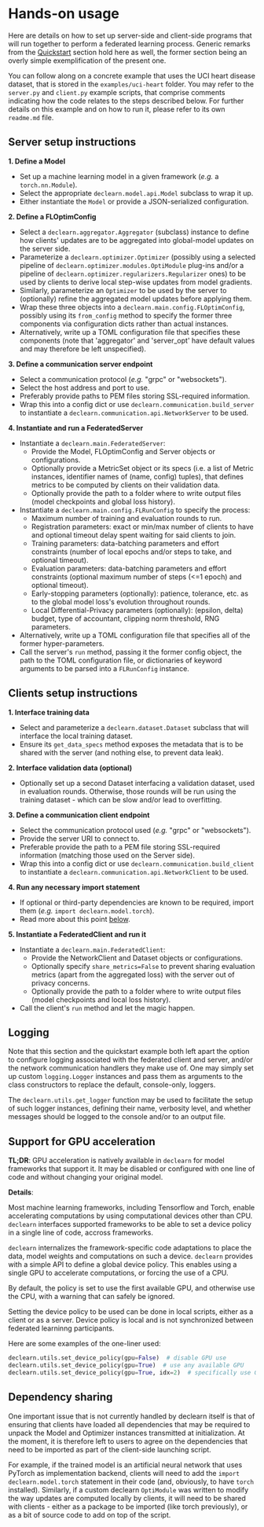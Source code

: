 # Hands-on usage

Here are details on how to set up server-side and client-side programs
that will run together to perform a federated learning process. Generic
remarks from the [Quickstart](#quickstart) section hold here as well, the
former section being an overly simple exemplification of the present one.

You can follow along on a concrete example that uses the UCI heart disease
dataset, that is stored in the `examples/uci-heart` folder. You may refer
to the `server.py` and `client.py` example scripts, that comprise comments
indicating how the code relates to the steps described below. For further
details on this example and on how to run it, please refer to its own
`readme.md` file.

## Server setup instructions

**1. Define a Model**

  - Set up a machine learning model in a given framework
    (_e.g._ a `torch.nn.Module`).
  - Select the appropriate `declearn.model.api.Model` subclass to wrap it up.
  - Either instantiate the `Model` or provide a JSON-serialized configuration.

**2. Define a FLOptimConfig**

  - Select a `declearn.aggregator.Aggregator` (subclass) instance to define
    how clients' updates are to be aggregated into global-model updates on
    the server side.
  - Parameterize a `declearn.optimizer.Optimizer` (possibly using a selected
    pipeline of `declearn.optimizer.modules.OptiModule` plug-ins and/or a
    pipeline of `declearn.optimizer.regularizers.Regularizer` ones) to be
    used by clients to derive local step-wise updates from model gradients.
  - Similarly, parameterize an `Optimizer` to be used by the server to
    (optionally) refine the aggregated model updates before applying them.
  - Wrap these three objects into a `declearn.main.config.FLOptimConfig`,
    possibly using its `from_config` method to specify the former three
    components via configuration dicts rather than actual instances.
  - Alternatively, write up a TOML configuration file that specifies these
    components (note that 'aggregator' and 'server_opt' have default values
    and may therefore be left unspecified).

**3. Define a communication server endpoint**

  - Select a communication protocol (_e.g._ "grpc" or "websockets").
  - Select the host address and port to use.
  - Preferably provide paths to PEM files storing SSL-required information.
  - Wrap this into a config dict or use `declearn.communication.build_server`
    to instantiate a `declearn.communication.api.NetworkServer` to be used.

**4. Instantiate and run a FederatedServer**

  - Instantiate a `declearn.main.FederatedServer`:
    - Provide the Model, FLOptimConfig and Server objects or configurations.
    - Optionally provide a MetricSet object or its specs (i.e. a list of
      Metric instances, identifier names of (name, config) tuples), that
      defines metrics to be computed by clients on their validation data.
    - Optionally provide the path to a folder where to write output files
      (model checkpoints and global loss history).
  - Instantiate a `declearn.main.config.FLRunConfig` to specify the process:
    - Maximum number of training and evaluation rounds to run.
    - Registration parameters: exact or min/max number of clients to have
      and optional timeout delay spent waiting for said clients to join.
    - Training parameters: data-batching parameters and effort constraints
      (number of local epochs and/or steps to take, and optional timeout).
    - Evaluation parameters: data-batching parameters and effort constraints
      (optional maximum number of steps (<=1 epoch) and optional timeout).
    - Early-stopping parameters (optionally): patience, tolerance, etc. as
      to the global model loss's evolution throughout rounds.
    - Local Differential-Privacy parameters (optionally): (epsilon, delta)
      budget, type of accountant, clipping norm threshold, RNG parameters.
  - Alternatively, write up a TOML configuration file that specifies all of
    the former hyper-parameters.
  - Call the server's `run` method, passing it the former config object,
    the path to the TOML configuration file, or dictionaries of keyword
    arguments to be parsed into a `FLRunConfig` instance.

## Clients setup instructions

**1. Interface training data**

  - Select and parameterize a `declearn.dataset.Dataset` subclass that
    will interface the local training dataset.
  - Ensure its `get_data_specs` method exposes the metadata that is to
    be shared with the server (and nothing else, to prevent data leak).

**2. Interface validation data (optional)**

   - Optionally set up a second Dataset interfacing a validation dataset,
     used in evaluation rounds. Otherwise, those rounds will be run using
     the training dataset - which can be slow and/or lead to overfitting.

**3. Define a communication client endpoint**

  - Select the communication protocol used (_e.g._ "grpc" or "websockets").
  - Provide the server URI to connect to.
  - Preferable provide the path to a PEM file storing SSL-required information
    (matching those used on the Server side).
  - Wrap this into a config dict or use `declearn.communication.build_client`
    to instantiate a `declearn.communication.api.NetworkClient` to be used.

**4. Run any necessary import statement**

  - If optional or third-party dependencies are known to be required, import
    them (_e.g._ `import declearn.model.torch`).
  - Read more about this point [below](#dependency-sharing).

**5. Instantiate a FederatedClient and run it**

  - Instantiate a `declearn.main.FederatedClient`:
    - Provide the NetworkClient and Dataset objects or configurations.
    - Optionally specify `share_metrics=False` to prevent sharing evaluation
      metrics (apart from the aggregated loss) with the server out of privacy
      concerns.
    - Optionally provide the path to a folder where to write output files
      (model checkpoints and local loss history).
  - Call the client's `run` method and let the magic happen.

## Logging

Note that this section and the quickstart example both left apart the option
to configure logging associated with the federated client and server, and/or
the network communication handlers they make use of. One may simply set up
custom `logging.Logger` instances and pass them as arguments to the class
constructors to replace the default, console-only, loggers.

The `declearn.utils.get_logger` function may be used to facilitate the setup
of such logger instances, defining their name, verbosity level, and whether
messages should be logged to the console and/or to an output file.

## Support for GPU acceleration

**TL;DR**: GPU acceleration is natively available in `declearn` for model
frameworks that support it. It may be disabled or configured with one line
of code and without changing your original model.

**Details**:

Most machine learning frameworks, including Tensorflow and Torch, enable
accelerating computations by using computational devices other than CPU.
`declearn` interfaces supported frameworks to be able to set a device policy
in a single line of code, accross frameworks.

`declearn` internalizes the framework-specific code adaptations to place the
data, model weights and computations on such a device. `declearn` provides
with a simple API to define a global device policy. This enables using a
single GPU to accelerate computations, or forcing the use of a CPU.

By default, the policy is set to use the first available GPU, and otherwise
use the CPU, with a warning that can safely be ignored.

Setting the device policy to be used can be done in local scripts, either as a
client or as a server. Device policy is local and is not synchronized between
federated learninng participants.

Here are some examples of the one-liner used:
```python
declearn.utils.set_device_policy(gpu=False)  # disable GPU use
declearn.utils.set_device_policy(gpu=True)  # use any available GPU
declearn.utils.set_device_policy(gpu=True, idx=2)  # specifically use GPU n°2
```

## Dependency sharing

One important issue that is not currently handled by declearn itself is that
of ensuring that clients have loaded all dependencies that may be required
to unpack the Model and Optimizer instances transmitted at initialization.
At the moment, it is therefore left to users to agree on the dependencies
that need to be imported as part of the client-side launching script.

For example, if the trained model is an artificial neural network that uses
PyTorch as implementation backend, clients will need to add the
`import declearn.model.torch` statement in their code (and, obviously, to
have `torch` installed). Similarly, if a custom declearn `OptiModule` was
written to modify the way updates are computed locally by clients, it will
need to be shared with clients - either as a package to be imported (like
torch previously), or as a bit of source code to add on top of the script.
